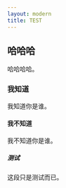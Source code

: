 ```yaml
---
layout: modern
title: TEST
---
```


## 哈哈哈

哈哈哈哈。

### 我知道

我知道你是谁。

#### 我不知道

我不知道你是谁。

##### 测试

这段只是测试而已。